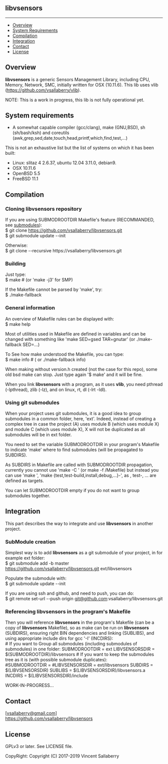 
## libvsensors
--------------

* [Overview](#overview)
* [System Requirements](#system-requirements)
* [Compilation](#compilation)
* [Integration](#integration)
* [Contact](#contact)
* [License](#license)

## Overview
**libvsensors** is a generic Sensors Management Library, including CPU, Memory, Network, SMC,
initially written for OSX (10.11.6).
This lib uses vlib (<https://github.com/vsallaberry/vlib>).

NOTE: This is a work in progress, this lib is not fully operational yet.

## System requirements
- A somewhat capable compiler (gcc/clang), make (GNU,BSD), sh (sh/bash/ksh)
  and coreutils (awk,grep,sed,date,touch,head,printf,which,find,test,...)

This is not an exhaustive list but the list of systems on which it has been built:
- Linux: slitaz 4 2.6.37, ubuntu 12.04 3.11.0, debian9.
- OSX 10.11.6
- OpenBSD 5.5
- FreeBSD 11.1

## Compilation

### Cloning **libvsensors** repository
If you are using SUBMODROOTDIR Makefile's feature (RECOMMANDED, see [submodules](#using-git-submodules)):  
    $ git clone https://github.com/vsallaberry/libvsensors.git  
    $ git submodule update --init  

Otherwise:  
    $ git clone --recursive https://vsallaberry/libvsensors.git  

### Building
Just type:  
    $ make # (or 'make -j3' for SMP)  

If the Makefile cannot be parsed by 'make', try:  
    $ ./make-fallback  

### General information
An overview of Makefile rules can be displayed with:  
    $ make help  

Most of utilities used in Makefile are defined in variables and can be changed
with something like 'make SED=gsed TAR=gnutar' (or ./make-fallback SED=...)  

To See how make understood the Makefile, you can type:  
    $ make info # ( or ./make-fallback info)  

When making without version.h created (not the case for this repo), some old
bsd make can stop. Just type again '$ make' and it will be fine.  

When you link **libvsensors** with a program, as it uses **vlib**,
you need pthread (-lpthread), zlib (-lz), and on linux, rt, dl (-lrt -ldl).

### Using git submodules
When your project uses git submodules, it is a good idea to group
submodules in a common folder, here, 'ext'. Indeed, instead of creating a complex tree
in case the project (A) uses module B (which uses module X) and module C (which uses module X),
X will not be duplicated as all submodules will be in ext folder.  

You need to set the variable SUBMODROOTDIR in your program's Makefile to indicate 'make'
where to find submodules (will be propagated to SUBDIRS).  

As SUBDIRS in Makefile are called with SUBMODROOTDIR propagation, currently you cannot use 
'make -C <subdir>' (or make -f <subdir>/Makefile) but instead you can use 'make <subdir>',
 'make {test,test-build,install,debug,...}-<subdir>', as <subdir>, test-<subdir>, ... are
defined as targets.  

You can let SUBMODROOTDIR empty if you do not want to group submodules together.

## Integration
This part describes the way to integrate and use **libvsensors** in another project.

### SubModule creation
Simplest way is to add **libvsensors** as a git submodule of your project, in for example ext folder:   
    $ git submodule add -b master https://github.com/vsallaberry/libvsensors.git ext/libvsensors  

Populate the submodule with:  
    $ git submodule update --init  

If you are using ssh and github, and need to push, you can do:  
    $ git remote set-url --push origin git@github.com:vsallaberry/libvsensors.git  

### Referencing **libvsensors** in the program's Makefile
Then you will reference **libvsensors** in the program's Makefile (can be a copy of **libvsensors** Makefile),
so as make can be run on **libvsensors** (SUBDIRS), ensuring right BIN dependencies and linking (SUBLIBS),
and using appropriate include dirs for gcc '-I<IncludeDir>' (INCDIRS):  
    # If you want to Group all submodules (including submodules of submodules) in one folder:
    SUBMODROOTDIR   = ext
    LIBVSENSORSDIR  = $(SUBMODROOTDIR)/libvsensors
    # If you want to keep the submodules tree as it is (with possible submodule duplicates):  
    #SUBMODROOTDIR  = 
    #LIBVSENSORSDIR = ext/libvsensors
    SUBDIRS         = $(LIBVSENSORSDIR)
    SUBLIBS         = $(LIBVSENSORSDIR)/libvsensors.a
    INCDIRS         = $(LIBVSENSORSDIR)/include

WORK-IN-PROGRESS...

## Contact
[vsallaberry@gmail.com]  
<https://github.com/vsallaberry/libvsensors>

## License
GPLv3 or later. See LICENSE file.

CopyRight: Copyright (C) 2017-2019 Vincent Sallaberry

